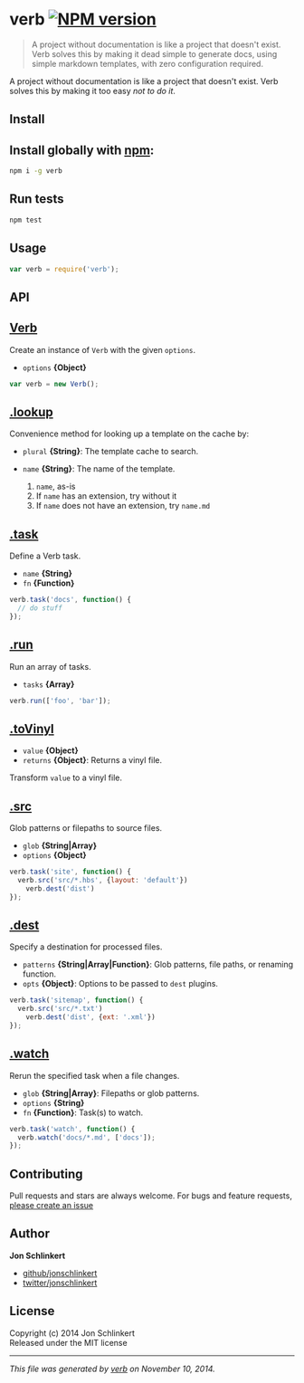 # verb [![NPM version](https://badge.fury.io/js/verb.svg)](http://badge.fury.io/js/verb)

> A project without documentation is like a project that doesn't exist. Verb solves this by making it dead simple to generate docs, using simple markdown templates, with zero configuration required.

A project without documentation is like a project that doesn't exist. Verb solves this by making it too easy _not to do it_.

## Install
## Install globally with [npm](npmjs.org):

```bash
npm i -g verb
```

## Run tests

```bash
npm test
```

## Usage

```js
var verb = require('verb');
```

## API
## [Verb](index.js#L43)

Create an instance of `Verb` with the given `options`.

* `options` **{Object}**    

```js
var verb = new Verb();
```

## [.lookup](index.js#L318)

Convenience method for looking up a template on the cache by:

* `plural` **{String}**: The template cache to search.    
* `name` **{String}**: The name of the template.    

  1. `name`, as-is
  2. If `name` has an extension, try without it
  3. If `name` does not have an extension, try `name.md`

## [.task](index.js#L356)

Define a Verb task.

* `name` **{String}**    
* `fn` **{Function}**    

```js
verb.task('docs', function() {
  // do stuff
});
```

## [.run](index.js#L369)

Run an array of tasks.

* `tasks` **{Array}**    

```js
verb.run(['foo', 'bar']);
```

## [.toVinyl](index.js#L397)

* `value` **{Object}**    
* `returns` **{Object}**: Returns a vinyl file.  

Transform `value` to a vinyl file.

## [.src](index.js#L425)

Glob patterns or filepaths to source files.

* `glob` **{String|Array}**    
* `options` **{Object}**    

```js
verb.task('site', function() {
  verb.src('src/*.hbs', {layout: 'default'})
    verb.dest('dist')
});
```

## [.dest](index.js#L446)

Specify a destination for processed files.

* `patterns` **{String|Array|Function}**: Glob patterns, file paths, or renaming function.    
* `opts` **{Object}**: Options to be passed to `dest` plugins.    

```js
verb.task('sitemap', function() {
  verb.src('src/*.txt')
    verb.dest('dist', {ext: '.xml'})
});
```

## [.watch](index.js#L468)

Rerun the specified task when a file changes.

* `glob` **{String|Array}**: Filepaths or glob patterns.    
* `options` **{String}**    
* `fn` **{Function}**: Task(s) to watch.    

```js
verb.task('watch', function() {
  verb.watch('docs/*.md', ['docs']);
});
```

## Contributing
Pull requests and stars are always welcome. For bugs and feature requests, [please create an issue](https://github.com/jonschlinkert/verb/issues)

## Author

**Jon Schlinkert**
 
+ [github/jonschlinkert](https://github.com/jonschlinkert)
+ [twitter/jonschlinkert](http://twitter.com/jonschlinkert) 

## License
Copyright (c) 2014 Jon Schlinkert  
Released under the MIT license

***

_This file was generated by [verb](https://github.com/jonschlinkert/verb) on November 10, 2014._